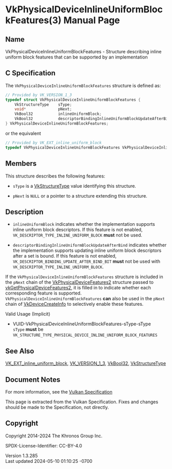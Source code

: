 # VkPhysicalDeviceInlineUniformBlockFeatures(3) Manual Page

## Name

VkPhysicalDeviceInlineUniformBlockFeatures - Structure describing inline
uniform block features that can be supported by an implementation



## <a href="#_c_specification" class="anchor"></a>C Specification

The `VkPhysicalDeviceInlineUniformBlockFeatures` structure is defined
as:

``` c
// Provided by VK_VERSION_1_3
typedef struct VkPhysicalDeviceInlineUniformBlockFeatures {
    VkStructureType    sType;
    void*              pNext;
    VkBool32           inlineUniformBlock;
    VkBool32           descriptorBindingInlineUniformBlockUpdateAfterBind;
} VkPhysicalDeviceInlineUniformBlockFeatures;
```

or the equivalent

``` c
// Provided by VK_EXT_inline_uniform_block
typedef VkPhysicalDeviceInlineUniformBlockFeatures VkPhysicalDeviceInlineUniformBlockFeaturesEXT;
```

## <a href="#_members" class="anchor"></a>Members

This structure describes the following features:

- `sType` is a [VkStructureType](https://registry.khronos.org/vulkan/specs/1.3-extensions/man/html/VkStructureType.html) value identifying
  this structure.

- `pNext` is `NULL` or a pointer to a structure extending this
  structure.

## <a href="#_description" class="anchor"></a>Description

- <span id="extension-features-inlineUniformBlock"></span>
  `inlineUniformBlock` indicates whether the implementation supports
  inline uniform block descriptors. If this feature is not enabled,
  `VK_DESCRIPTOR_TYPE_INLINE_UNIFORM_BLOCK` **must** not be used.

- <span id="extension-features-descriptorBindingInlineUniformBlockUpdateAfterBind"></span>
  `descriptorBindingInlineUniformBlockUpdateAfterBind` indicates whether
  the implementation supports updating inline uniform block descriptors
  after a set is bound. If this feature is not enabled,
  `VK_DESCRIPTOR_BINDING_UPDATE_AFTER_BIND_BIT` **must** not be used
  with `VK_DESCRIPTOR_TYPE_INLINE_UNIFORM_BLOCK`.

If the `VkPhysicalDeviceInlineUniformBlockFeatures` structure is
included in the `pNext` chain of the
[VkPhysicalDeviceFeatures2](https://registry.khronos.org/vulkan/specs/1.3-extensions/man/html/VkPhysicalDeviceFeatures2.html) structure
passed to
[vkGetPhysicalDeviceFeatures2](https://registry.khronos.org/vulkan/specs/1.3-extensions/man/html/vkGetPhysicalDeviceFeatures2.html), it is
filled in to indicate whether each corresponding feature is supported.
`VkPhysicalDeviceInlineUniformBlockFeatures` **can** also be used in the
`pNext` chain of [VkDeviceCreateInfo](https://registry.khronos.org/vulkan/specs/1.3-extensions/man/html/VkDeviceCreateInfo.html) to
selectively enable these features.

Valid Usage (Implicit)

- <a href="#VUID-VkPhysicalDeviceInlineUniformBlockFeatures-sType-sType"
  id="VUID-VkPhysicalDeviceInlineUniformBlockFeatures-sType-sType"></a>
  VUID-VkPhysicalDeviceInlineUniformBlockFeatures-sType-sType  
  `sType` **must** be
  `VK_STRUCTURE_TYPE_PHYSICAL_DEVICE_INLINE_UNIFORM_BLOCK_FEATURES`

## <a href="#_see_also" class="anchor"></a>See Also

[VK_EXT_inline_uniform_block](https://registry.khronos.org/vulkan/specs/1.3-extensions/man/html/VK_EXT_inline_uniform_block.html),
[VK_VERSION_1_3](https://registry.khronos.org/vulkan/specs/1.3-extensions/man/html/VK_VERSION_1_3.html), [VkBool32](https://registry.khronos.org/vulkan/specs/1.3-extensions/man/html/VkBool32.html),
[VkStructureType](https://registry.khronos.org/vulkan/specs/1.3-extensions/man/html/VkStructureType.html)

## <a href="#_document_notes" class="anchor"></a>Document Notes

For more information, see the <a
href="https://registry.khronos.org/vulkan/specs/1.3-extensions/html/vkspec.html#VkPhysicalDeviceInlineUniformBlockFeatures"
target="_blank" rel="noopener">Vulkan Specification</a>

This page is extracted from the Vulkan Specification. Fixes and changes
should be made to the Specification, not directly.

## <a href="#_copyright" class="anchor"></a>Copyright

Copyright 2014-2024 The Khronos Group Inc.

SPDX-License-Identifier: CC-BY-4.0

Version 1.3.285  
Last updated 2024-05-10 01:10:25 -0700
